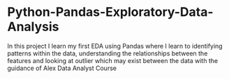 # Python-Pandas-Exploratory-Data-Analysis
In this project I  learn my first EDA using Pandas where I learn to identifying patterns within the data, understanding the relationships between the features and looking at outlier which may exist between the data with the guidance of Alex Data Analyst Course
